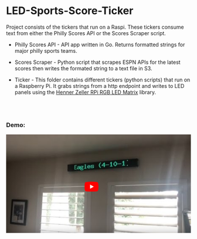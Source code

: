 # LED-Sports-Score-Ticker

Project consists of the tickers that run on a Raspi. These tickers consume text from either the Philly Scores API or the Scores Scraper script.


* Philly Scores API - API app written in Go. Returns formatted strings for major philly sports teams. 

*  Scores Scraper - Python script that scrapes ESPN APIs for the latest scores then writes the formated string to a text file in S3.

* Ticker - This folder contains different tickers (python scripts) that run on a Raspberry Pi. It grabs strings from a http endpoint and writes to LED panels using the [Henner Zeller RPi RGB LED Matrix](https://github.com/hzeller/rpi-rgb-led-matrix/) library.

<br></br>
### Demo:
[![Demo](https://raw.githubusercontent.com/dspec12/led-sports-score-ticker/master/screen-ticker.png)](https://youtu.be/Lv7JURRsOHY "Demo")
